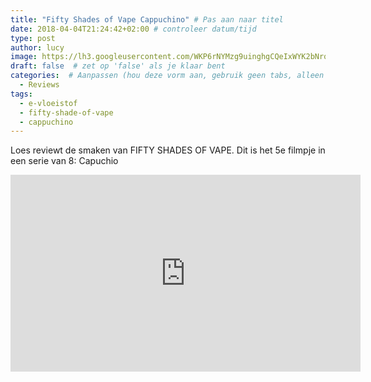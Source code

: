 ```yaml
---
title: "Fifty Shades of Vape Cappuchino" # Pas aan naar titel
date: 2018-04-04T21:24:42+02:00 # controleer datum/tijd
type: post
author: lucy
image: https://lh3.googleusercontent.com/WKP6rNYMzg9uinghgCQeIxWYK2bNrqVH8vRLe9SMVXDdPQXZeQX1-5Kiq0VGeFmm9jpZwSlqORLfatmW2fR2aVckbv1evq7tSZVWn6ANx0K7eP8qPay-wUtQbk57omTihyQLeJDGjx0IB6usdPmVyjTuUkJc5SUh4ITch0GYBobxG6VyBNT7pfDv5IHhcWmBNdkADGhzB4s72UPjgnDn0yJumlAxYbDqRMi3E_vKMr3nzw6gm87I5CIaMZDu6S-cO6t0sho3ZAK8GxAPtrbNYla2Ip9kblm8orrP2EWtbaB900GJyqAm49Szy4RjvMvEuzYPfdHIPYZbk-iL7GOnBUFn9p5BIaGpx8WXB0JcmXvpttH6TvOxUupguycpCz_8ga9iWQVZ3yrsClU3ulkBXD3maHfvt3xUva-ARSw7Jcm_YbdvD1qz77f1vexEh7cux6UaX-iwKgNmRP5hqQhTAoq-sS24HbtqD-xjEn0rXuhcvoBU36_bJKKqOtU4JnD1gssDaPMMMiweZywo3l7vo9NZR-uUbAFm2cWQSGBJaDS8-tZjBn62wbiGcCZN9R1ejCtYIgThtc1ImBaitkzPct37PUmpdPDJYeWmm3xfb1s5dCUUXYRkDs1qktDYO01PQtbIsO1UHXQPwrsqQZ_vfM4WESXc8tNM3g=w1634-h919-no
draft: false  # zet op 'false' als je klaar bent
categories:  # Aanpassen (hou deze vorm aan, gebruik geen tabs, alleen spaties)
  - Reviews
tags:
  - e-vloeistof
  - fifty-shade-of-vape
  - cappuchino
---
```


Loes reviewt de smaken van FIFTY SHADES OF VAPE. 
Dit is het 5e filmpje in een serie van 8: Capuchio

<iframe width="560" height="315" src="https://www.youtube.com/embed/e--q-C4BDzk" frameborder="0" allow="autoplay; encrypted-media" allowfullscreen></iframe>